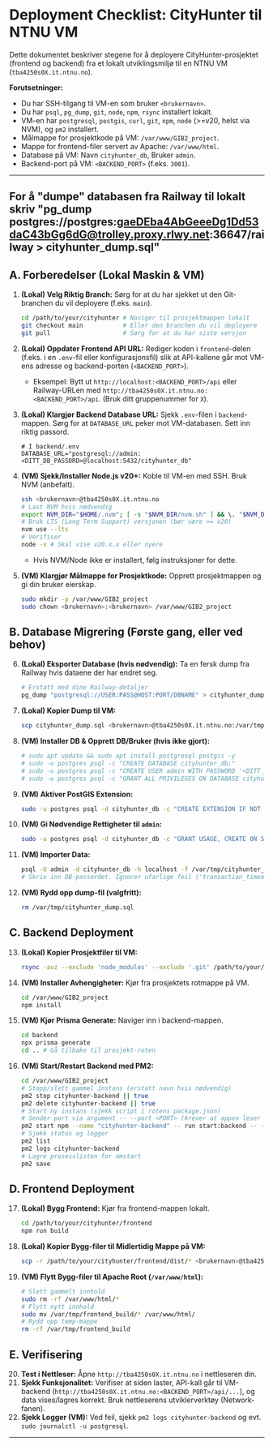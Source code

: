 # Deployment Checklist: CityHunter til NTNU VM

Dette dokumentet beskriver stegene for å deployere CityHunter-prosjektet (frontend og backend) fra et lokalt utviklingsmiljø til en NTNU VM (`tba4250s0X.it.ntnu.no`).

**Forutsetninger:**

- Du har SSH-tilgang til VM-en som bruker `<brukernavn>`.
- Du har `psql`, `pg_dump`, `git`, `node`, `npm`, `rsync` installert lokalt.
- VM-en har `postgresql`, `postgis`, `curl`, `git`, `npm`, `node` (>=v20, helst via NVM), og `pm2` installert.
- Målmappe for prosjektkode på VM: `/var/www/GIB2_project`.
- Mappe for frontend-filer servert av Apache: `/var/www/html`.
- Database på VM: Navn `cityhunter_db`, Bruker `admin`.
- Backend-port på VM: `<BACKEND_PORT>` (f.eks. `3001`).

---

## For å "dumpe" databasen fra Railway til lokalt skriv "pg_dump postgres://postgres:gaeDEba4AbGeeeDg1Dd53daC43bGg6dG@trolley.proxy.rlwy.net:36647/railway > cityhunter_dump.sql"

## A. Forberedelser (Lokal Maskin & VM)

1.  **(Lokal) Velg Riktig Branch:** Sørg for at du har sjekket ut den Git-branchen du vil deployere (f.eks. `main`).

    ```bash
    cd /path/to/your/cityhunter # Naviger til prosjektmappen lokalt
    git checkout main           # Eller den branchen du vil deployere
    git pull                    # Sørg for at du har siste versjon
    ```

2.  **(Lokal) Oppdater Frontend API URL:** Rediger koden i `frontend`-delen (f.eks. i en `.env`-fil eller konfigurasjonsfil) slik at API-kallene går mot VM-ens adresse og backend-porten (`<BACKEND_PORT>`).

    - Eksempel: Bytt ut `http://localhost:<BACKEND_PORT>/api` eller Railway-URLen med `http://tba4250s0X.it.ntnu.no:<BACKEND_PORT>/api`. (Bruk ditt gruppenummer for `X`).

3.  **(Lokal) Klargjør Backend Database URL:** Sjekk `.env`-filen i `backend`-mappen. Sørg for at `DATABASE_URL` peker mot VM-databasen. Sett inn riktig passord.

    ```dotenv
    # I backend/.env
    DATABASE_URL="postgresql://admin:<DITT_DB_PASSORD>@localhost:5432/cityhunter_db"
    ```

4.  **(VM) Sjekk/Installer Node.js v20+:** Koble til VM-en med SSH. Bruk NVM (anbefalt).

    ```bash
    ssh <brukernavn>@tba4250s0X.it.ntnu.no
    # Last NVM hvis nødvendig
    export NVM_DIR="$HOME/.nvm"; [ -s "$NVM_DIR/nvm.sh" ] && \. "$NVM_DIR/nvm.sh"
    # Bruk LTS (Long Term Support) versjonen (bør være >= v20)
    nvm use --lts
    # Verifiser
    node -v # Skal vise v20.x.x eller nyere
    ```

    - Hvis NVM/Node ikke er installert, følg instruksjoner for dette.

5.  **(VM) Klargjør Målmappe for Prosjektkode:** Opprett prosjektmappen og gi din bruker eierskap.
    ```bash
    sudo mkdir -p /var/www/GIB2_project
    sudo chown <brukernavn>:<brukernavn> /var/www/GIB2_project
    ```

## B. Database Migrering (Første gang, eller ved behov)

6.  **(Lokal) Eksporter Database (hvis nødvendig):** Ta en fersk dump fra Railway hvis dataene der har endret seg.

    ```bash
    # Erstatt med dine Railway-detaljer
    pg_dump "postgresql://USER:PASS@HOST:PORT/DBNAME" > cityhunter_dump.sql
    ```

7.  **(Lokal) Kopier Dump til VM:**

    ```bash
    scp cityhunter_dump.sql <brukernavn>@tba4250s0X.it.ntnu.no:/var/tmp/
    ```

8.  **(VM) Installer DB & Opprett DB/Bruker (hvis ikke gjort):**

    ```bash
    # sudo apt update && sudo apt install postgresql postgis -y
    # sudo -u postgres psql -c "CREATE DATABASE cityhunter_db;"
    # sudo -u postgres psql -c "CREATE USER admin WITH PASSWORD '<DITT_DB_PASSORD>';"
    # sudo -u postgres psql -c "GRANT ALL PRIVILEGES ON DATABASE cityhunter_db TO admin;"
    ```

9.  **(VM) Aktiver PostGIS Extension:**

    ```bash
    sudo -u postgres psql -d cityhunter_db -c "CREATE EXTENSION IF NOT EXISTS postgis;"
    ```

10. **(VM) Gi Nødvendige Rettigheter til `admin`:**

    ```bash
    sudo -u postgres psql -d cityhunter_db -c "GRANT USAGE, CREATE ON SCHEMA public TO admin;"
    ```

11. **(VM) Importer Data:**

    ```bash
    psql -U admin -d cityhunter_db -h localhost -f /var/tmp/cityhunter_dump.sql
    # Skriv inn DB-passordet. Ignorer ufarlige feil ('transaction_timeout', 'must be owner', 'already exists').
    ```

12. **(VM) Rydd opp dump-fil (valgfritt):**
    ```bash
    rm /var/tmp/cityhunter_dump.sql
    ```

## C. Backend Deployment

13. **(Lokal) Kopier Prosjektfiler til VM:**

    ```bash
    rsync -avz --exclude 'node_modules' --exclude '.git' /path/to/your/cityhunter/ <brukernavn>@tba4250s0X.it.ntnu.no:/var/www/GIB2_project/
    ```

14. **(VM) Installer Avhengigheter:** Kjør fra prosjektets rotmappe på VM.

    ```bash
    cd /var/www/GIB2_project
    npm install
    ```

15. **(VM) Kjør Prisma Generate:** Naviger inn i backend-mappen.

    ```bash
    cd backend
    npx prisma generate
    cd .. # Gå tilbake til prosjekt-roten
    ```

16. **(VM) Start/Restart Backend med PM2:**
    ```bash
    cd /var/www/GIB2_project
    # Stopp/slett gammel instans (erstatt navn hvis nødvendig)
    pm2 stop cityhunter-backend || true
    pm2 delete cityhunter-backend || true
    # Start ny instans (sjekk script i rotens package.json)
    # Sender port via argument -- --port <PORT> (krever at appen leser argument)
    pm2 start npm --name "cityhunter-backend" -- run start:backend -- --port <BACKEND_PORT>
    # Sjekk status og logger
    pm2 list
    pm2 logs cityhunter-backend
    # Lagre prosesslisten for omstart
    pm2 save
    ```

## D. Frontend Deployment

17. **(Lokal) Bygg Frontend:** Kjør fra frontend-mappen lokalt.

    ```bash
    cd /path/to/your/cityhunter/frontend
    npm run build
    ```

18. **(Lokal) Kopier Bygg-filer til Midlertidig Mappe på VM:**

    ```bash
    scp -r /path/to/your/cityhunter/frontend/dist/* <brukernavn>@tba4250s0X.it.ntnu.no:/var/tmp/frontend_build/
    ```

19. **(VM) Flytt Bygg-filer til Apache Root (`/var/www/html`):**
    ```bash
    # Slett gammelt innhold
    sudo rm -rf /var/www/html/*
    # Flytt nytt innhold
    sudo mv /var/tmp/frontend_build/* /var/www/html/
    # Rydd opp temp-mappe
    rm -rf /var/tmp/frontend_build
    ```

## E. Verifisering

20. **Test i Nettleser:** Åpne `http://tba4250s0X.it.ntnu.no` i nettleseren din.
21. **Sjekk Funksjonalitet:** Verifiser at siden laster, API-kall går til VM-backend (`http://tba4250s0X.it.ntnu.no:<BACKEND_PORT>/api/...`), og data vises/lagres korrekt. Bruk nettleserens utviklerverktøy (Network-fanen).
22. **Sjekk Logger (VM):** Ved feil, sjekk `pm2 logs cityhunter-backend` og evt. `sudo journalctl -u postgresql`.

---

